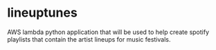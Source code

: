 # lineuptunes
AWS lambda python application that will be used to help create spotify playlists that contain the artist lineups for music festivals.

